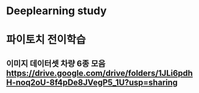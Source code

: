 # Deeplearning study

# 파이토치 전이학습 

## 이미지 데이터셋 차량 6종 모음 https://drive.google.com/drive/folders/1JLi6pdhH-noq2oU-8f4pDe8JVegP5_1U?usp=sharing

